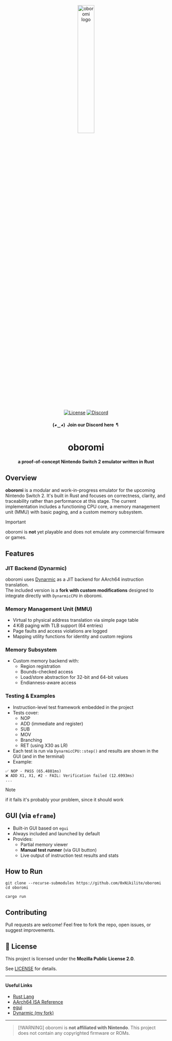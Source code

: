 <p align="center">
  <img width="32%" height="32%" src="https://github.com/user-attachments/assets/2cf6431e-e9a5-4f03-98ce-d8c975ddde77" alt="oboromi logo"/>
</p>
<p align="center">
  <a href="https://github.com/0xNikilite/oboromi/blob/main/LICENSE"><img alt="License" src="https://img.shields.io/badge/license-MPL%202.0-blue.svg?style=flat"></a>
  <a href="https://discord.gg/g9sehj8bPz"><img alt="Discord" src="https://img.shields.io/discord/1387476383663390732?style=flat&label=Discord&color=5865F2&logo=discord&logoColor=white"></a>
</p>

<h4 align="center">(◕‿◕)&nbsp;&nbsp;Join our Discord here 🢰</h4>

<h1 align="center">oboromi</h1>
<h4 align="center">a proof-of-concept Nintendo Switch 2 emulator written in Rust</h4>

## Overview

**oboromi** is a modular and work-in-progress emulator for the upcoming Nintendo Switch 2. It's built in Rust and focuses on correctness, clarity, and traceability rather than performance at this stage. The current implementation includes a functioning CPU core, a memory management unit (MMU) with basic paging, and a custom memory subsystem.

> [!IMPORTANT]  
> oboromi is **not** yet playable and does not emulate any commercial firmware or games.

## Features

### JIT Backend (Dynarmic)

oboromi uses [Dynarmic](https://github.com/0xNikilite/dynarmic) as a JIT backend for AArch64 instruction translation.  
The included version is a **fork with custom modifications** designed to integrate directly with `DynarmicCPU` in oboromi.  

### Memory Management Unit (MMU)
- Virtual to physical address translation via simple page table
- 4 KiB paging with TLB support (64 entries)
- Page faults and access violations are logged
- Mapping utility functions for identity and custom regions

### Memory Subsystem
- Custom memory backend with:
  - Region registration
  - Bounds-checked access
  - Load/store abstraction for 32-bit and 64-bit values
  - Endianness-aware access

### Testing & Examples
- Instruction-level test framework embedded in the project
- Tests cover:
  - NOP
  - ADD (immediate and register)
  - SUB
  - MOV
  - Branching
  - RET (using X30 as LR)
- Each test is run via `DynarmicCPU::step()` and results are shown in the GUI (and in the terminal)
- Example:

```
✅ NOP - PASS (65.4881ms)
❌ ADD X1, X1, #2 - FAIL: Verification failed (12.6993ms) 
...
````
> [!NOTE]  
> if it fails it's probably your problem, since it should work

## GUI (via `eframe`)
- Built-in GUI based on `egui`
- Always included and launched by default
- Provides:
  - Partial memory viewer
  - **Manual test runner** (via GUI button)
  - Live output of instruction test results and stats

## How to Run

```shell
git clone --recurse-submodules https://github.com/0xNikilite/oboromi
cd oboromi

cargo run
````

## Contributing

Pull requests are welcome! Feel free to fork the repo, open issues, or suggest improvements.

## 📜 License

This project is licensed under the **Mozilla Public License 2.0**.

See [LICENSE](LICENSE) for details.

---

#### Useful Links

* [Rust Lang](https://www.rust-lang.org/)
* [AArch64 ISA Reference](https://developer.arm.com/documentation/ddi0602/latest/)
* [egui](https://github.com/emilk/egui)
* [Dynarmic (my fork)](https://github.com/0xNikilite/dynarmic)

---

> \[!WARNING]
> oboromi is **not affiliated with Nintendo**. This project does not contain any copyrighted firmware
> or ROMs.
